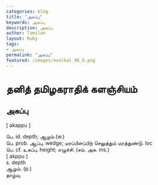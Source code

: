 ```yaml
---  
categories: blog  
title: "அகப்பு"
keywords: அகப்பு  
description: அகப்பு
author: Tamilan  
layout: Ruby  
tags:     
- அகப்பு
permalink: "அகப்பு"  
featured: /images/noolkal_96_6.png  
--- 
```

# தனித் தமிழகராதிக் களஞ்சியம்
## அகப்பு

[ akappu ]  
  
பெ. id. depth; ஆழம்.(w.)  
பெ. prob. ஆப்பு. wedge; மரப்பிளப்பிற் செலுத்தும் மரத்துண்டு. loc  
பெ. cf. உகப்பு. height; எழுச்சி. (சம். அக. ms.)  
[ akppu ]  
s. depth  
ஆழம். (p.)  
தாழ்வு
